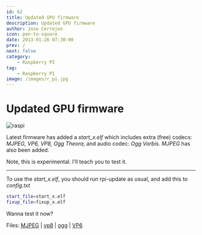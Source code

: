```yaml
---
id: 62
title: Updated GPU firmware
description: Updated GPU firmware
author: Jose Cerrejon
icon: pen-to-square
date: 2013-01-26 07:30:00
prev: /
next: false
category:
    - Raspberry PI
tag:
    - Raspberry PI
image: /images/r_pi.jpg
---
```


# Updated GPU firmware

![raspi](/images/r_pi.jpg)

Latest firmware has added a _start_x.elf_ which includes extra (free) codecs: _MJPEG, VP6, VP8, Ogg Theora_, and audio codec: _Ogg Vorbis_. _MJPEG_ has also been added.

Note, this is experimental. I'll teach you to test it.

---

To use the _start_x.elf_, you should run rpi-update as usual, and add this to _config.txt_

```bash
start_file=start_x.elf
fixup_file=fixup_x.elf
```

Wanna test it now?

Files: [MJPEG](https://www.dvxuser.com/V6/showthread.php?170183-Untouched-Motion-JPEG-720-30P-Sample) |
[vp8](https://ie.microsoft.com/testdrive/graphics/videoformatsupport/big_buck_bunny_trailer_480p.webm) |
[ogg](https://video.blendertestbuilds.de/download.php?file=download.blender.org/peach/trailer_400p.ogg) | [VP6](https://media.iguane.org/grand-angle/blog/mediafiles/trailer_VP6.flv)
